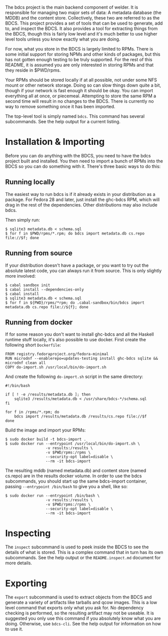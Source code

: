 The bdcs project is the main backend component of welder.  It is responsible for
managing two major sets of data:  A metadata database (the MDDB) and the content
store.  Collectively, these two are referred to as the BDCS.  This project provides
a set of tools that can be used to generate, add to, and inspect the BDCS.  It
also provides a tool for extracting things from the BDCS, though this is fairly
low level and it's much better to use higher level tools unless you know exactly
what you are doing.

For now, what you store in the BDCS is largely limited to RPMs.  There is some
initial support for storing NPMs and other kinds of packages, but this has not
gotten enough testing to be truly supported.  For the rest of this README, it is
assumed you are only interested in storing RPMs and that they reside in $PWD/rpms.

Your RPMs should be stored locally if at all possible, not under some NFS mount
or other network storage.  Doing so can slow things down quite a bit, though if
your network is fast enough it should be okay.  You can import everything all at
once, or piecemeal.  Attempting to store the same RPM a second time will result
in no changes to the BDCS.  There is currently no way to remove something once
it has been imported.

The top-level tool is simply named `bdcs`.  This command has several subcommands.
See the help output for a current listing.

# Installation & Importing

Before you can do anything with the BDCS, you need to have the bdcs project
built and installed.  You then need to import a bunch of RPMs into the BDCS so
you can do something with it.  There's three basic ways to do this:

## Running locally

The easiest way to run bdcs is if it already exists in your distribution as a
package.  For Fedora 28 and later, just install the ghc-bdcs RPM, which will drag
in the rest of the dependencies.  Other distributions may also include bdcs.

Then simply run:

```
$ sqlite3 metadata.db < schema.sql
$ for f in $PWD/rpms/*.rpm; do bdcs import metadata.db cs.repo file://$f; done
```

## Running from source

If your distribution doesn't have a package, or you want to try out the absolute
latest code, you can always run it from source.  This is only slightly more
involved:

```
$ cabal sandbox init
$ cabal install --dependencies-only
$ cabal install
$ sqlite3 metadata.db < schema.sql
$ for f in ${PWD}/rpms/*rpm; do .cabal-sandbox/bin/bdcs import metadata.db cs.repo file://${f}; done
```

## Running from docker

If for some reason you don't want to install ghc-bdcs and all the Haskell runtime
stuff locally, it's also possible to use docker.  First create the following short
`Dockerfile`:

```
FROM registry.fedoraproject.org/fedora-minimal
RUN microdnf --enablerepo=updates-testing install ghc-bdcs sqlite && microdnf clean all
COPY do-import.sh /usr/local/bin/do-import.sh
```

And create the following `do-import.sh` script in the same directory:

```
#!/bin/bash

if [ ! -e /results/metadata.db ]; then
    sqlite3 /results/metadata.db < /usr/share/bdcs-*/schema.sql
fi

for f in /rpms/*.rpm; do
    bdcs import /results/metadata.db /results/cs.repo file://$f
done
```

Build the image and import your RPMs:

```
$ sudo docker build -t bdcs-import .
$ sudo docker run --entrypoint /usr/local/bin/do-import.sh \
                  -v results:/results \
                  -v $PWD/rpms:/rpms \
                  --security-opt label=disable \
                  --rm -it bdcs-import
```

The resulting mddb (named metadata.db) and content store (named cs.repo) are in the results
docker volume.  In order to use the bdcs subcommands, you should start up the same bdcs-import
container, passing `--entrypoint /bin/bash` to give you a shell, like so:

```
$ sudo docker run --entrypoint /bin/bash \
                  -v results:/results \
                  -v $PWD/rpms:/rpms \
                  --security-opt label=disable \
                  --rm -it bdcs-import
```

# Inspecting

The `inspect` subcommand is used to peek inside the BDCS to see the details of what is stored.
This is a complex command that in turn has its own subcommands.  See the help output or the
`README.inspect.md` document for more details.

# Exporting

The `export` subcommand is used to extract objects from the BDCS and generate a variety of
artifacts like tarballs and qcow images.  This is a low level command that exports only what
you ask for.  No dependency checking is performed, so the resulting artifact may not be
useable.  It is suggested you only use this command if you absolutely know what you are
doing.  Otherwise, use `bdcs-cli`.  See the help output for information on how to use it.
